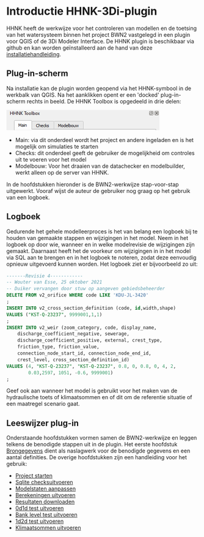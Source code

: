 # **Introductie HHNK-3Di-plugin**
HHNK heeft de werkwijze voor het controleren van modellen en de toetsing van het watersysteem binnen het project BWN2 vastgelegd in een plugin voor QGIS of de 3Di Modeler Interface. De HHNK plugin is beschikbaar via github en kan worden geïnstalleerd aan de hand van deze [installatiehandleiding](..\installatie\installatie_handleiding.md). 

## Plug-in-scherm
Na installatie kan de plugin worden geopend via het HHNK-symbool in de werkbalk van QGIS. Na het aanklikken opent er een 'docked' plug-in-scherm rechts in beeld. De HHNK Toolbox is opgedeeld in drie delen:

![Alt text](../../images/4_gebruik_plugin/a_overzicht_plugin/plugin_venster.png)

* Main: via dit onderdeel wordt het project en andere ingeladen en is het mogelijk om simulaties te starten
* Checks: dit onderdeel geeft de gebruiker de mogelijkheid om controles uit te voeren voor het model
* Modelbouw: Voor het draaien van de datachecker en modelbuilder, werkt alleen op de server van HHNK. 

In de hoofdstukken hieronder is de BWN2-werkwijze stap-voor-stap uitgewerkt. Vooraf wijst de auteur de gebruiker nog graag op het gebruik van een logboek.

## Logboek
Gedurende het gehele modelleerproces is het van belang een logboek bij te houden van gemaakte stappen en wijzigingen in het model. Neem in het logboek op door wie, wanneer en in welke modelrevisie de wijzigingen zijn gemaakt. Daarnaast heeft het de voorkeur om wijzigingen in in het model via SQL aan te brengen en in het logboek te noteren, zodat deze eenvoudig opnieuw uitgevoerd kunnen worden. Het logboek ziet er bijvoorbeeld zo uit:

``` sql
-------Revisie 4------------
-- Wouter van Esse, 25 oktober 2021
-- Duiker vervangen door stuw op aangeven gebiedsbeheerder
DELETE FROM v2_orifice WHERE code LIKE 'KDU-JL-3420'
;
INSERT INTO v2_cross_section_definition (code, id,width,shape)
VALUES ("KST-Q-23237", 9999001,1,1)
;
INSERT INTO v2_weir (zoom_category, code, display_name,
    discharge_coefficient_negative, sewerage, 
    discharge_coefficient_positive, external, crest_type, 
    friction_type, friction_value,
	connection_node_start_id, connection_node_end_id, 
    crest_level, cross_section_definition_id) 
VALUES (4, "KST-Q-23237", "KST-Q-23237", 0.8, 0, 0.8, 0, 4, 2, 
        0.03,2597, 1051, -0.6, 9999001)
;
```
Geef ook aan wanneer het model is gebruikt voor het maken van de hydraulische toets of klimaatsommen en of dit om de referentie situatie of een maatregel scenario gaat.

<!---
TODO aanvullen? Nieuwe methode model governance?
-->


## Leeswijzer plug-in
Onderstaande hoofdstukken vormen samen de BWN2-werkwijze en leggen telkens de benodigde stappen uit in de plugin. Het eerste hoofdstuk [Brongegevens](a_brongegevens.md) dient als naslagwerk voor de benodigde gegevens en een aantal definities. De overige hoofdstukken zijn een handleiding voor het gebruik:

* [Project starten](a_project_starten.md)
* [Sqlite checksuitvoeren](c_sqlite_checks)
* [Modelstaten aanpassen](d_modelstaat_aanpassen.md)
* [Berekeningen uitvoeren](e_berekeningen_uitvoeren.md)
* [Resultaten downloaden](f_downloaden_resultaten.md)
* [0d1d test uitvoeren](g_0d1d_test.md)
* [Bank level test uitvoeren](h_banklevel_test.md)
* [1d2d test uitvoeren](i_1d2d_test.md)
* [Klimaatsommen uitvoeren](j_werkwijze_klimaatsommen.md)